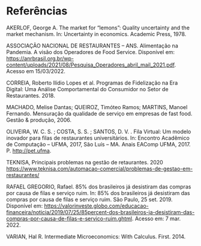 # Referências

AKERLOF, George A. The market for “lemons”: Quality uncertainty and the market mechanism. In: Uncertainty in economics. Academic Press, 1978.  

ASSOCIAÇÃO NACIONAL DE RESTAURANTES – ANS. Alimentação na Pandemia. A visão dos Operadores de Food Service. Disponível em: https://anrbrasil.org.br/wp-content/uploads/2021/08/Pesquisa_Operadores_abril_mail_2021.pdf. Acesso em 15/03/2022. 

CORREIA, Roberto Ilídio Lopes et al. Programas de Fidelização na Era Digital: Uma Análise Comportamental do Consumidor no Setor de Restaurantes. 2018. 

MACHADO, Melise Dantas; QUEIROZ, Timóteo Ramos; MARTINS, Manoel Fernando. Mensuração da qualidade de serviço em empresas de fast food. Gestão & produção, 2006. 

OLIVEIRA, W. C. S. ; COSTA, S. S. ; SANTOS, D. V. . Fila Virtual: Um modelo inovador para filas de restaurantes universitários. In: Encontro Acadêmico de Computação – UFMA, 2017, São Luís – MA. Anais EAComp UFMA, 2017. P. http://pet.ufma. 

TEKNISA, Principais problemas na gestão de retaurantes. 2020 https://www.teknisa.com/automacao-comercial/problemas-de-gestao-em-restaurantes/

RAFAEL GREGORIO, Rafael. 85% dos brasileiros já desistiram das compras por causa de filas e serviço ruim. In: 85% dos brasileiros já desistiram das compras por causa de filas e serviço ruim. São Paulo, 25 set. 2019. Disponível em: https://valorinveste.globo.com/educacao-financeira/noticia/2019/07/25/85percent-dos-brasileiros-ja-desistiram-das-compras-por-causa-de-filas-e-servico-ruim.ghtml. Acesso em: 7 mar. 2022.  

VARIAN, Hal R. Intermediate Microeconomics: With Calculus. First. 2014.  

